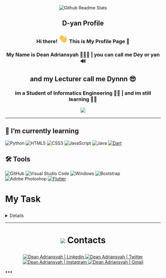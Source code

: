 <p align="center">
 <img width="100px" src="https://res.cloudinary.com/anuraghazra/image/upload/v1594908242/logo_ccswme.svg" align="center" alt="Github Readme Stats" />
 <h2 align="center">D-yan Profile</h2>
</p>

### <p align="center">Hi there! <img src="https://github.com/ABSphreak/ABSphreak/blob/master/gifs/Hi.gif" width="30px"> This is My Profile Page 📜</h2></p>
### <p align="center">My Name is Dean Adriansyah 👨🏽‍💼 | you can call me Dey or yan 🔊</p>
### <h2 align="center">and my Lecturer call me Dynnn 😎</h2>
### <p align="center">im a Student of Informatics Engineering 👨‍🎓 | and im still learning 👨‍💻</p>
</p>

<p align="center"> 
 <img src="https://github.com/DeanAdriansyah/DeanAdriansyah/assets/93472471/f2220e28-3430-44fa-ae58-c98580a3c0ee">
</p>





---
## 🌱 I’m currently learning
![Python](http://img.shields.io/badge/-Python-3776AB?style=flat-square&logo=python&logoColor=ffffff)
![HTML5](https://img.shields.io/badge/-HTML5-%23E44D27?style=flat-square&logo=html5&logoColor=ffffff)
![CSS3](https://img.shields.io/badge/-CSS3-%231572B6?style=flat-square&logo=css3)
![JavaScript](https://img.shields.io/badge/-JavaScript-%23F7DF1C?style=flat-square&logo=javascript&logoColor=000000&labelColor=%23F7DF1C&color=%23FFCE5A)
![Java](http://img.shields.io/badge/-Java-5B4638?style=flat-square&logo=java&logoColor=ffffff)
[![Dart](https://img.shields.io/badge/-Dart-0175C2?style=flat-square&logo=dart&link=https://github.com/LuizCarlosAbbott/)](https://github.com/DeanAdriansyah)

## 🛠 Tools

![GitHub](https://img.shields.io/badge/-GitHub-181717?style=flat-square&logo=github)
![Visual Studio Code](http://img.shields.io/badge/-VS%20Code-007ACC?style=flat-square&logo=visual-studio-code&logoColor=ffffff)
![Windows](http://img.shields.io/badge/-Windows-0078D6?style=flat-square&logo=windows&logoColor=ffffff)
![Bootstrap](https://img.shields.io/badge/-Bootstrap-563D7C?style=flat-square&logo=Bootstrap)
![Adobe Photoshop](http://img.shields.io/badge/-Abode%20Photoshop-26C9FF?style=flat-square&logo=adobe-photoshop&logoColor=ffffff)
[![Flutter](https://img.shields.io/badge/-Flutter-02569B?style=flat-square&logo=flutter&link=https://github.com/LuizCarlosAbbott/)](https://github.com/DeanAdriansyah)




# <p align="left">My Task</p>
<details>
 
<table><tr><td valign="top" width="33%">
  
  ### Pemrograman Website 2
  
  - [Lab1Web](https://github.com/DeanAdriansyah/Lab1Web)
  
  - [Lab2Web](https://github.com/DeanAdriansyah/Lab2Web)
  
  - [Lab3Web](https://github.com/DeanAdriansyah/Lab3Web)
  
  - [Lab4Web](https://github.com/DeanAdriansyah/Lab4Web)
  
  - [Lab5Web](https://github.com/DeanAdriansyah/Lab5Web)
  
  - [Lab6Web](https://github.com/DeanAdriansyah/Lab6Web)
  
  - [Lab7Web](https://github.com/DeanAdriansyah/Lab7Web)
  
</td><td valign="top" width="33%">
  
  ### Mix Task
  
  - [NontonKuy](https://github.com/DeanAdriansyah/Nontonkuy.github.io) - E-Business
  
  - [Netflix Login Page](https://github.com/DeanAdriansyah/Netflix-Login-Page) - Mobile Programing
  
 </td></tr></table>
</details>

 
 

  ---
# <p align=center><img src="https://media.giphy.com/media/VgCDAzcKvsR6OM0uWg/giphy.gif" width="50"> Contacts </p>
  
<div align="center">
 <a href="...">
  <img alt="Dean Adriansyah | Linkedin" width="24px" src="https://github.com/TheDudeThatCode/TheDudeThatCode/blob/master/Assets/Linkedin.svg" /> 
 </a>

 <a href="...">
  <img alt="Dean Adriansyah | Twitter" width="26px" src="https://github.com/TheDudeThatCode/TheDudeThatCode/blob/master/Assets/Twitter.svg" />  
 </a>
  
 <a href="https://www.instagram.com/dean_a02/">
  <img alt="Dean Adriansyah | Instagram" width="24px" src="https://github.com/TheDudeThatCode/TheDudeThatCode/blob/master/Assets/Instagram.svg"/> 
 </a>
  
 <a href="https://mail.google.com/mail/u/0/#sent?compose=GTvVlcSMTtWNNcGSfVBhzgNQKWXPLdTgQqtNBKbjKsHWQSdsVnmBCkKzgnnxjpHDtGlmzgnNJNDvb">
  <img alt="Dean Adriansyah | Gmail" width="26px" src="https://github.com/TheDudeThatCode/TheDudeThatCode/blob/master/Assets/Gmail.svg" />  
 </a>
</div>
 

•••
